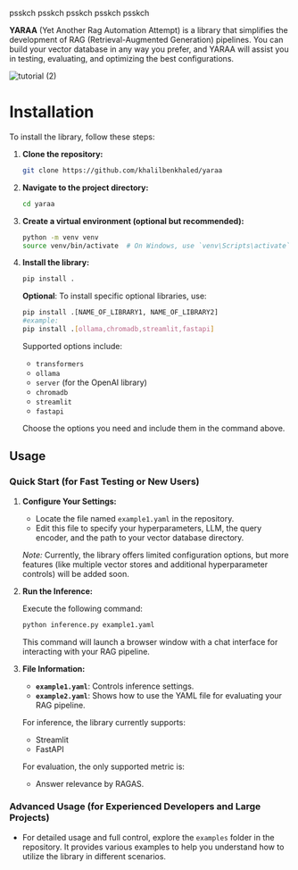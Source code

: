 psskch
psskch
psskch
psskch
psskch

**YARAA** (Yet Another Rag Automation Attempt) is a library that simplifies the development of RAG (Retrieval-Augmented Generation) pipelines. You can build your vector database in any way you prefer, and YARAA will assist you in testing, evaluating, and optimizing the best configurations.

![tutorial (2)](https://github.com/user-attachments/assets/78de2620-fe94-4f2e-9582-72e7a0757de0)


# Installation

To install the library, follow these steps:

1. **Clone the repository:**

   ```bash
   git clone https://github.com/khalilbenkhaled/yaraa
   ```

2. **Navigate to the project directory:**

   ```bash
   cd yaraa
   ```

3. **Create a virtual environment (optional but recommended):**

   ```bash
   python -m venv venv
   source venv/bin/activate  # On Windows, use `venv\Scripts\activate`
   ```

4. **Install the library:**

   ```bash
   pip install .
   ```

   **Optional**: To install specific optional libraries, use:

   ```bash
   pip install .[NAME_OF_LIBRARY1, NAME_OF_LIBRARY2]
   #example:
   pip install .[ollama,chromadb,streamlit,fastapi]
   ```

   Supported options include:

   - `transformers`
   - `ollama`
   - `server` (for the OpenAI library)
   - `chromadb`
   - `streamlit`
   - `fastapi`

   Choose the options you need and include them in the command above.


## Usage

### Quick Start (for Fast Testing or New Users)

1. **Configure Your Settings:**

   - Locate the file named `example1.yaml` in the repository.
   - Edit this file to specify your hyperparameters, LLM, the query encoder, and the path to your vector database directory. 

   *Note:* Currently, the library offers limited configuration options, but more features (like multiple vector stores and additional hyperparameter controls) will be added soon.

2. **Run the Inference:**

   Execute the following command:

   ```bash
   python inference.py example1.yaml
   ```

   This command will launch a browser window with a chat interface for interacting with your RAG pipeline.

3. **File Information:**

   - **`example1.yaml`**: Controls inference settings.
   - **`example2.yaml`**: Shows how to use the YAML file for evaluating your RAG pipeline.

   For inference, the library currently supports:
   - Streamlit
   - FastAPI

   For evaluation, the only supported metric is:
   - Answer relevance by RAGAS.

### Advanced Usage (for Experienced Developers and Large Projects)

- For detailed usage and full control, explore the `examples` folder in the repository. It provides various examples to help you understand how to utilize the library in different scenarios.
